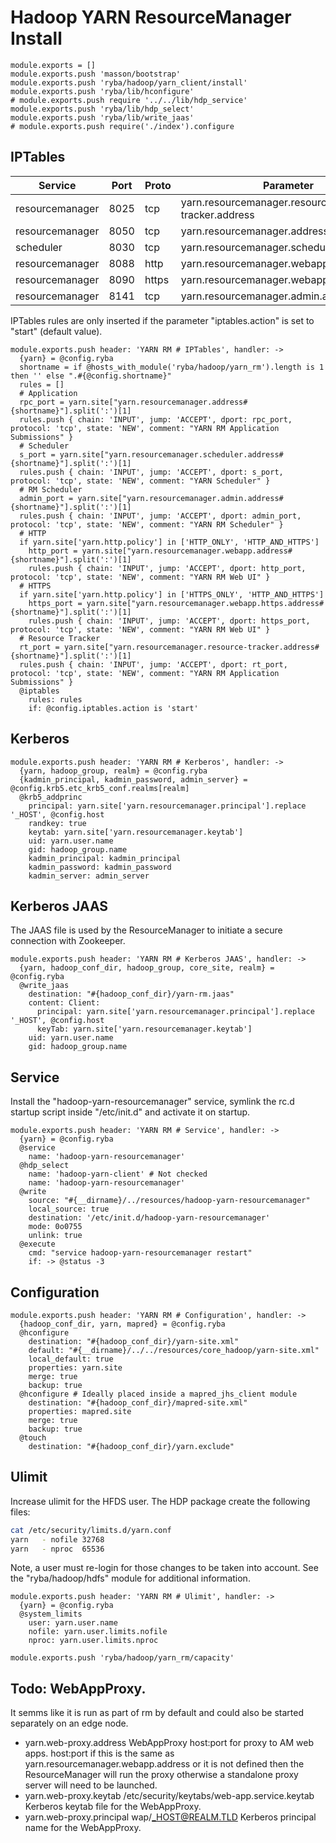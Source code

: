 
# Hadoop YARN ResourceManager Install

    module.exports = []
    module.exports.push 'masson/bootstrap'
    module.exports.push 'ryba/hadoop/yarn_client/install'
    module.exports.push 'ryba/lib/hconfigure'
    # module.exports.push require '../../lib/hdp_service'
    module.exports.push 'ryba/lib/hdp_select'
    module.exports.push 'ryba/lib/write_jaas'
    # module.exports.push require('./index').configure
      
## IPTables

| Service         | Port  | Proto  | Parameter                                     |
|-----------------|-------|--------|-----------------------------------------------|
| resourcemanager | 8025  | tcp    | yarn.resourcemanager.resource-tracker.address | x
| resourcemanager | 8050  | tcp    | yarn.resourcemanager.address                  | x
| scheduler       | 8030  | tcp    | yarn.resourcemanager.scheduler.address        | x
| resourcemanager | 8088  | http   | yarn.resourcemanager.webapp.address           | x
| resourcemanager | 8090  | https  | yarn.resourcemanager.webapp.https.address     |
| resourcemanager | 8141  | tcp    | yarn.resourcemanager.admin.address            | x

IPTables rules are only inserted if the parameter "iptables.action" is set to
"start" (default value).

    module.exports.push header: 'YARN RM # IPTables', handler: ->
      {yarn} = @config.ryba
      shortname = if @hosts_with_module('ryba/hadoop/yarn_rm').length is 1 then '' else ".#{@config.shortname}"
      rules = []
      # Application
      rpc_port = yarn.site["yarn.resourcemanager.address#{shortname}"].split(':')[1]
      rules.push { chain: 'INPUT', jump: 'ACCEPT', dport: rpc_port, protocol: 'tcp', state: 'NEW', comment: "YARN RM Application Submissions" }
      # Scheduler
      s_port = yarn.site["yarn.resourcemanager.scheduler.address#{shortname}"].split(':')[1]
      rules.push { chain: 'INPUT', jump: 'ACCEPT', dport: s_port, protocol: 'tcp', state: 'NEW', comment: "YARN Scheduler" }
      # RM Scheduler
      admin_port = yarn.site["yarn.resourcemanager.admin.address#{shortname}"].split(':')[1]
      rules.push { chain: 'INPUT', jump: 'ACCEPT', dport: admin_port, protocol: 'tcp', state: 'NEW', comment: "YARN RM Scheduler" }
      # HTTP
      if yarn.site['yarn.http.policy'] in ['HTTP_ONLY', 'HTTP_AND_HTTPS']
        http_port = yarn.site["yarn.resourcemanager.webapp.address#{shortname}"].split(':')[1]
        rules.push { chain: 'INPUT', jump: 'ACCEPT', dport: http_port, protocol: 'tcp', state: 'NEW', comment: "YARN RM Web UI" }
      # HTTPS
      if yarn.site['yarn.http.policy'] in ['HTTPS_ONLY', 'HTTP_AND_HTTPS']
        https_port = yarn.site["yarn.resourcemanager.webapp.https.address#{shortname}"].split(':')[1]
        rules.push { chain: 'INPUT', jump: 'ACCEPT', dport: https_port, protocol: 'tcp', state: 'NEW', comment: "YARN RM Web UI" }
      # Resource Tracker
      rt_port = yarn.site["yarn.resourcemanager.resource-tracker.address#{shortname}"].split(':')[1]
      rules.push { chain: 'INPUT', jump: 'ACCEPT', dport: rt_port, protocol: 'tcp', state: 'NEW', comment: "YARN RM Application Submissions" }
      @iptables
        rules: rules
        if: @config.iptables.action is 'start'

## Kerberos

    module.exports.push header: 'YARN RM # Kerberos', handler: ->
      {yarn, hadoop_group, realm} = @config.ryba
      {kadmin_principal, kadmin_password, admin_server} = @config.krb5.etc_krb5_conf.realms[realm]
      @krb5_addprinc
        principal: yarn.site['yarn.resourcemanager.principal'].replace '_HOST', @config.host
        randkey: true
        keytab: yarn.site['yarn.resourcemanager.keytab']
        uid: yarn.user.name
        gid: hadoop_group.name
        kadmin_principal: kadmin_principal
        kadmin_password: kadmin_password
        kadmin_server: admin_server

## Kerberos JAAS

The JAAS file is used by the ResourceManager to initiate a secure connection 
with Zookeeper.

    module.exports.push header: 'YARN RM # Kerberos JAAS', handler: ->
      {yarn, hadoop_conf_dir, hadoop_group, core_site, realm} = @config.ryba
      @write_jaas
        destination: "#{hadoop_conf_dir}/yarn-rm.jaas"
        content: Client:
          principal: yarn.site['yarn.resourcemanager.principal'].replace '_HOST', @config.host
          keyTab: yarn.site['yarn.resourcemanager.keytab']
        uid: yarn.user.name
        gid: hadoop_group.name

## Service

Install the "hadoop-yarn-resourcemanager" service, symlink the rc.d startup script
inside "/etc/init.d" and activate it on startup.

    module.exports.push header: 'YARN RM # Service', handler: ->
      {yarn} = @config.ryba
      @service
        name: 'hadoop-yarn-resourcemanager'
      @hdp_select
        name: 'hadoop-yarn-client' # Not checked
        name: 'hadoop-yarn-resourcemanager'
      @write
        source: "#{__dirname}/../resources/hadoop-yarn-resourcemanager"
        local_source: true
        destination: '/etc/init.d/hadoop-yarn-resourcemanager'
        mode: 0o0755
        unlink: true
      @execute
        cmd: "service hadoop-yarn-resourcemanager restart"
        if: -> @status -3

## Configuration

    module.exports.push header: 'YARN RM # Configuration', handler: ->
      {hadoop_conf_dir, yarn, mapred} = @config.ryba
      @hconfigure
        destination: "#{hadoop_conf_dir}/yarn-site.xml"
        default: "#{__dirname}/../../resources/core_hadoop/yarn-site.xml"
        local_default: true
        properties: yarn.site
        merge: true
        backup: true
      @hconfigure # Ideally placed inside a mapred_jhs_client module
        destination: "#{hadoop_conf_dir}/mapred-site.xml"
        properties: mapred.site
        merge: true
        backup: true
      @touch
        destination: "#{hadoop_conf_dir}/yarn.exclude"

## Ulimit

Increase ulimit for the HFDS user. The HDP package create the following
files:

```bash
cat /etc/security/limits.d/yarn.conf
yarn   - nofile 32768
yarn   - nproc  65536
```

Note, a user must re-login for those changes to be taken into account. See
the "ryba/hadoop/hdfs" module for additional information.

    module.exports.push header: 'YARN RM # Ulimit', handler: ->
      {yarn} = @config.ryba
      @system_limits
        user: yarn.user.name
        nofile: yarn.user.limits.nofile
        nproc: yarn.user.limits.nproc

    module.exports.push 'ryba/hadoop/yarn_rm/capacity'

## Todo: WebAppProxy.

It semms like it is run as part of rm by default and could also be started
separately on an edge node.

*   yarn.web-proxy.address    WebAppProxy                                   host:port for proxy to AM web apps. host:port if this is the same as yarn.resourcemanager.webapp.address or it is not defined then the ResourceManager will run the proxy otherwise a standalone proxy server will need to be launched.
*   yarn.web-proxy.keytab     /etc/security/keytabs/web-app.service.keytab  Kerberos keytab file for the WebAppProxy.
*   yarn.web-proxy.principal  wap/_HOST@REALM.TLD                           Kerberos principal name for the WebAppProxy.


[capacity]: http://hadoop.apache.org/docs/r2.5.0/hadoop-yarn/hadoop-yarn-site/CapacityScheduler.html
